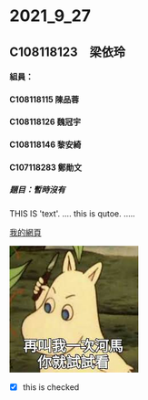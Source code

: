 # 2021_9_27

## C108118123　梁依玲

#### 組員：
#### C108118115 陳品蓉
#### C108118126 魏冠宇
#### C108118146 黎安綺
#### C107118283 鄭勛文

##### 題目：暫時沒有

THIS IS 'text'.
....
this is qutoe.
.....

[我的網頁](https://www.nkust.edu.tw/)

![8888](https://github.com/haixiao10/2021_9_27/blob/main/8888.jpg)


- [x] this is checked
